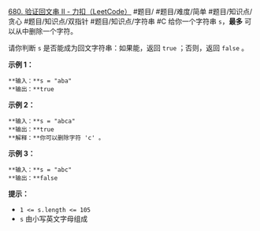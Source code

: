 [680. 验证回文串 II - 力扣（LeetCode）](https://leetcode.cn/problems/valid-palindrome-ii/)
 #题目/ #题目/难度/简单 #题目/知识点/贪心 #题目/知识点/双指针 #题目/知识点/字符串 #C
给你一个字符串 `s`，**最多** 可以从中删除一个字符。

请你判断 `s` 是否能成为回文字符串：如果能，返回 `true` ；否则，返回 `false` 。

**示例 1：**
```
**输入：**s = "aba"
**输出：**true
```

**示例 2：**
```
**输入：**s = "abca"
**输出：**true
**解释：**你可以删除字符 'c' 。
```

**示例 3：**
```
**输入：**s = "abc"
**输出：**false
```

**提示：**

- `1 <= s.length <= 105`
- `s` 由小写英文字母组成